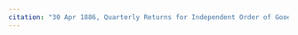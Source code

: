 ```yaml
---
citation: "30 Apr 1886, Quarterly Returns for Independent Order of Good Templars High Bridge Lodge No. 296, Tompkins County History Center."
---
```

